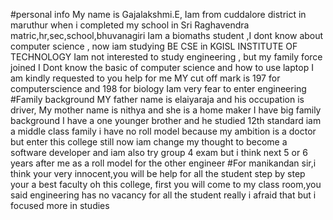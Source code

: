 #personal info
My name is Gajalakshmi.E, Iam from cuddalore district in maruthur when i completed my school in Sri Raghavendra matric,hr,sec,school,bhuvanagiri 
Iam a biomaths student ,I dont know about computer science , now iam studying BE CSE in KGISL INSTITUTE OF TECHNOLOGY
Iam not interested to study engineering , but my family force joined
I Dont know the basic of computer science and how to use laptop 
I am kindly requested to you help for me
MY cut off mark is 197 for computerscience and 198 for biology
Iam very fear to enter engineering
#Family background
MY father name is elaiyaraja and his occupation is driver,
My mother name is nithya and she is a home maker 
I have big family background  I have a one younger brother and he studied 12th standard
iam a middle class family
i have no roll model because my ambition is a doctor 
but enter this college still now iam change my thought to become a software developer and iam also try group 4 exam
but i think next 5 or 6 years after me as a roll model for the other engineer 
#For manikandan sir,i think your very innocent,you will be help for all the student step by step your a best faculty oh this college, first you will come to my class room,you said engineering has no vacancy for all the student really i afraid that but i focused more in studies 
